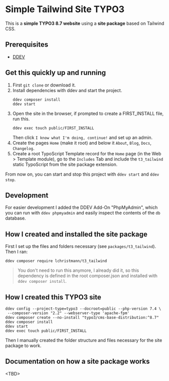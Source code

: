 # Simple Tailwind Site TYPO3

This is a **simple TYPO3 8.7 website** using a **site package** based on Tailwind CSS.

## Prerequisites

- [DDEV](https://ddev.com/)

## Get this quickly up and running

1. First `git clone` or download it.
2. Install dependencies with ddev and start the project.
    ```shell
    ddev composer install
    ddev start
    ```
3. Open the site in the browser, if prompted to create a FIRST_INSTALL file, run this.
    ```shell
    ddev exec touch public/FIRST_INSTALL
    ```
   Then click `I know what I'm doing, continue!` and set up an admin.
4. Create the pages `Home` (make it root) and below it `About`, `Blog`, `Docs`, `Changelog`. 
5. Create a root TypoScript Template record for the `Home` page (in the Web > Template module), go to the `Includes` Tab and include the `t3_tailwind` static TypoScript from the site package extension.  

From now on, you can start and stop this project with `ddev start` and `ddev stop`.

## Development

For easier development I added the DDEV Add-On "PhpMyAdmin", which you can run with `ddev phpmyadmin` and easily inspect the contents of the `db` database.

## How I created and installed the site package

First I set up the files and folders necessary (see `packages/t3_tailwind`). Then I ran:

```shell
ddev composer require lchristmann/t3_tailwind
```

> You don't need to run this anymore, I already did it, so this dependency is defined in the root composer.json and installed with `ddev composer install`.

## How I created this TYPO3 site

```shell
ddev config --project-type=typo3 --docroot=public --php-version 7.4 \
 --composer-version "2.2" --webserver-type 'apache-fpm'
ddev composer create --no-install "typo3/cms-base-distribution:^8.7"
ddev composer install
ddev start
ddev exec touch public/FIRST_INSTALL
```

Then I manually created the folder structure and files necessary for the site package to work.

## Documentation on how a site package works

\<TBD>